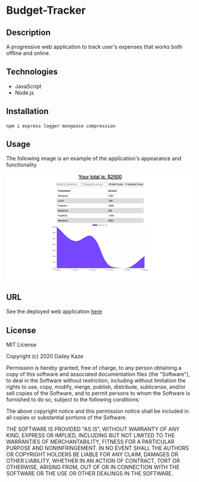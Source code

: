 # Budget-Tracker

## Description

A progressive web application to track user's expenses that works both offline and online.

## Technologies

* JavaScript
* Node.js

## Installation

````
npm i express logger mongoose compression
````

## Usage

The following image is an example of the application's appearance and functionality

![Image](./budget-tracker-screenshot.png)

## URL

See the deployed web application [here](https://evening-fortress-80245.herokuapp.com/)

## License

MIT License

Copyright (c) 2020 Dailey Kaze

Permission is hereby granted, free of charge, to any person obtaining a copy of this software and associated documentation files (the "Software"), to deal in the Software without restriction, including without limitation the rights to use, copy, modify, merge, publish, distribute, sublicense, and/or sell copies of the Software, and to permit persons to whom the Software is furnished to do so, subject to the following conditions:

The above copyright notice and this permission notice shall be included in all copies or substantial portions of the Software.

THE SOFTWARE IS PROVIDED "AS IS", WITHOUT WARRANTY OF ANY KIND, EXPRESS OR IMPLIED, INCLUDING BUT NOT LIMITED TO THE WARRANTIES OF MERCHANTABILITY, FITNESS FOR A PARTICULAR PURPOSE AND NONINFRINGEMENT. IN NO EVENT SHALL THE AUTHORS OR COPYRIGHT HOLDERS BE LIABLE FOR ANY CLAIM, DAMAGES OR OTHER LIABILITY, WHETHER IN AN ACTION OF CONTRACT, TORT OR OTHERWISE, ARISING FROM, OUT OF OR IN CONNECTION WITH THE SOFTWARE OR THE USE OR OTHER DEALINGS IN THE SOFTWARE.
